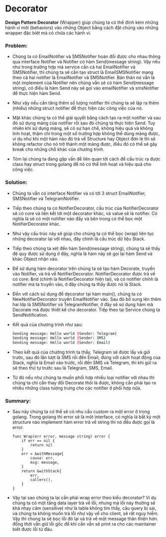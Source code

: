 # Decorator

**Design Pattern Decorator** (Wrapper) giúp chúng ta có thể đính kèm những hành vi mới (behaviors) vào những Object bằng cách đặt chúng vào những wrapper đặc biệt mà có chứa các hành vi.

### Problem:

- Chúng ta có EmailNotifier và SMSNotifier hoán đổi được cho nhau thông qua interface Notifier và Notifier có hàm Send(message string). Vậy nếu như trong trường hợp mà service cần cả hai EmailNotifier và SMSNotifier, thì chúng ta sẽ cần tạo struct là EmailSMSNotifier mang theo cả hai notifier là EmailNotifier và SMSNotifier. Bản thân nó vẫn là một implement của Notifier nên chúng vẫn sẽ có hàm Send(message string), có điều là hàm Send này sẽ gọi vào emailNotifier và smsNotifier để thực hiện hàm Send.

- Như vậy nếu cần tăng thêm số lượng notifier thì chúng ta sẽ lập ra thêm (nhiều) những struct notifier để thực hiện các công việc của nó.

- Mặt khác chúng ta có thể giải quyết bằng cách tạo ra một notifier và sau đó sử dụng mảng của notifier rồi sau đó chúng ta thực hiện Send. Tuy nhiên khi sử dụng mảng, sẽ có sự hạn chế, không hiệu quả và không linh hoạt, thậm chí trong một số trường hợp không thể dùng mảng được, ví dụ như khi một hàm nào đó trả về Structure hay Object đơn lẻ thì sẽ không refactor cho nó trở thành một mảng được, điều đó có thể sẽ gây break cho những chỗ khác của chương trình.

- Tóm lại chúng ta đang gặp vấn đề liên quan tới cách để cấu trúc ra được class hay struct trong golang để nó có thể linh hoạt và hiệu quả cho công việc.

### Solution:

- Chúng ta vẫn có interface Notifier và có tới 3 struct EmailNotifier, SMSNotifier và TelegramNotifier.

- Tiếp theo chúng ta có NotifierDecorator, cấu trúc của NotifierDecorator sẽ có core và liên kết tới một decorator khác, và value sẽ là notifier. Có nghĩa là sẽ có một notifier nào đấy và bên trong có thể bọc một NotifierDecorator khác.

- Như vậy cấu trúc này sẽ giúp cho chúng ta có thể bọc (wrap) liên tục những decorator lại với nhau, đây chính là cấu trúc dữ liệu Stack.

- Tiếp theo chúng ta xét đến hàm Send(message string), chúng ta sẽ thấy đệ quy được sử dụng ở đây, nghĩa là hàm này sẽ gọi lại hàm Send và khác Object nhận vào.

- Để sử dụng hàm decorator trên chúng ta sẽ tạo hàm Decorate, truyền vào Notifier, và trả về NotifierDecorator. NotifierDecorator được trả về có core: &nd (chính là NotifierDecorator hiện tại), và có notifier chính là notifier mà ta truyền vào, ở đây chúng ta thấy được nó là Stack.

- Đến với cách sử dụng để decorator tại hàm main(), chúng ta có NewNotifierDecorator truyền EmailNotifier vào. Sau đó bổ sung lên thêm hai lớp là SMSNotifier và TelegramNotifier, ở đây sẽ sử dụng hàm mà Decorate mà được thiết kế cho decorator. Tiếp theo tại Service chúng ta SendNotification.

- Kết quả của chương trình như sau:

  ```bash
  Sending message: Hello world (Sender: Telegram)
  Sending message: Hello world (Sender: SMS)
  Sending message: Hello world (Sender: Email)
  ```

- Theo kết quả của chưởng trình ta thấy, Telegram sẽ được lấy và gửi trước, sau đó lần lượt là SMS rồi đến Email, đúng với cách hoạt động của Stack, nghĩa là Email vào trước, rồi đến SMS và Telegram, thì khi gửi ra sẽ theo thứ tự trước sau là Telegram, SMS, Email.

- Từ đó nếu như chúng ta muốn phối hợp nhiều loại notifier với nhau thì chúng ta chỉ cần thay đổi Decorate thôi là được, không cần phải tạo ra nhiều những class tượng trưng cho các notifier ở phối hợp nữa.

### Summary:

- Sau này chúng ta có thể sẽ có nhu cầu custom ra một error ở trong golang. Trong golang thì error sẽ là một interface, có nghĩa là bất kỳ một structure nào implement hàm error trả về string thì nó đều được gọi là error.

  ```golang
  func Wrap(err error, message string) error {
      if err == nil {
          return nil
      }
      err = &withMessage{
          cause: err,
          msg: message,
      }
      return &withStack{
          err,
          callers(),
      }
  }
  ```

- Vậy tại sao chúng ta lại cần phải wrap error theo kiểu decorator? Ví dụ chúng ta có một tầng data layer trả về lỗi, nhưng mà lỗi này thường sẽ khá nhạy cảm (sensitive) như là table không tìm thấy, câu query bị sai, và chúng ta không muốn trả lỗi như vậy về cho client, sẽ rất nguy hiểm. Vậy thì chúng ta sẽ bọc lỗi đó lại và trả về một message thân thiện hơn. đồng thời vẫn giữ lỗi gốc để khi cần vẫn sẽ print ra cho các maintainer biết được lỗi từ đâu.
